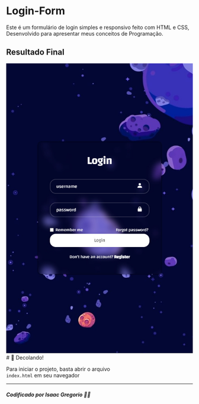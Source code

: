 # Login-Form

Este é um formulário de login simples e responsivo feito com HTML e CSS, <br /> 
Desenvolvido para apresentar meus conceitos de Programação.

## Resultado Final

<p alig="center">
<img alt="Projeto" src="./assets/preview.jpg"> <br />
# 🚀 Decolando!

Para iniciar o projeto, basta abrir o arquivo <br /> `index.html` em seu navegador

---
##### Codificado por Isaac Gregorio 👨‍💻
